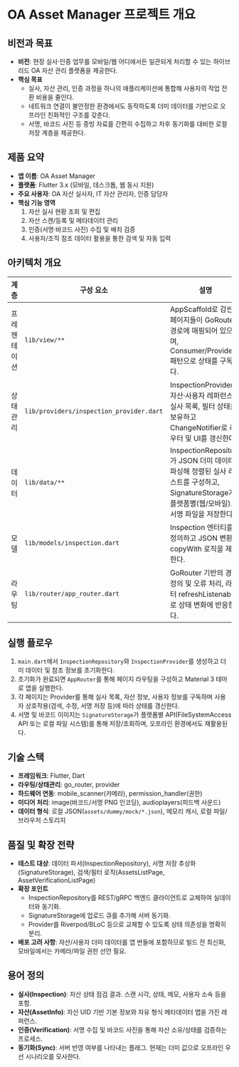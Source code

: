 # OA Asset Manager 프로젝트 개요

## 비전과 목표
- **비전**: 현장 실사·인증 업무를 모바일/웹 어디에서든 일관되게 처리할 수 있는 하이브리드 OA 자산 관리 플랫폼을 제공한다.
- **핵심 목표**
  - 실사, 자산 관리, 인증 과정을 하나의 애플리케이션에 통합해 사용자의 작업 전환 비용을 줄인다.
  - 네트워크 연결이 불안정한 환경에서도 동작하도록 더미 데이터를 기반으로 오프라인 친화적인 구조를 갖춘다.
  - 서명, 바코드 사진 등 증빙 자료를 간편히 수집하고 차후 동기화를 대비한 로컬 저장 계층을 제공한다.

## 제품 요약
- **앱 이름**: OA Asset Manager
- **플랫폼**: Flutter 3.x (모바일, 데스크톱, 웹 동시 지원)
- **주요 사용자**: OA 자산 실사자, IT 자산 관리자, 인증 담당자
- **핵심 기능 영역**
  1. 자산 실사 현황 조회 및 편집
  2. 자산 스캔/등록 및 메타데이터 관리
  3. 인증(서명·바코드 사진) 수집 및 배치 검증
  4. 사용자/조직 참조 데이터 활용을 통한 검색 및 자동 입력

## 아키텍처 개요
| 계층 | 구성 요소 | 설명 |
| --- | --- | --- |
| 프레젠테이션 | `lib/view/**` | AppScaffold로 감싼 페이지들이 GoRouter 경로에 매핑되어 있으며, Consumer/Provider 패턴으로 상태를 구독한다. |
| 상태 관리 | `lib/providers/inspection_provider.dart` | InspectionProvider가 자산·사용자 레퍼런스, 실사 목록, 필터 상태를 보유하고 ChangeNotifier로 라우터 및 UI를 갱신한다. |
| 데이터 | `lib/data/**` | InspectionRepository가 JSON 더미 데이터를 파싱해 정렬된 실사 리스트를 구성하고, SignatureStorage가 플랫폼별(웹/모바일)로 서명 파일을 저장한다. |
| 모델 | `lib/models/inspection.dart` | Inspection 엔터티를 정의하고 JSON 변환, copyWith 로직을 제공한다. |
| 라우팅 | `lib/router/app_router.dart` | GoRouter 기반의 경로 정의 및 오류 처리, 라우터 refreshListenable로 상태 변화에 반응한다. |

## 실행 플로우
1. `main.dart`에서 `InspectionRepository`와 `InspectionProvider`를 생성하고 더미 데이터 및 참조 정보를 초기화한다.
2. 초기화가 완료되면 `AppRouter`를 통해 페이지 라우팅을 구성하고 Material 3 테마로 앱을 실행한다.
3. 각 페이지는 Provider를 통해 실사 목록, 자산 정보, 사용자 정보를 구독하며 사용자 상호작용(검색, 수정, 서명 저장 등)에 따라 상태를 갱신한다.
4. 서명 및 바코드 이미지는 `SignatureStorage`가 플랫폼별 API(FileSystemAccess API 또는 로컬 파일 시스템)를 통해 저장/조회하며, 오프라인 환경에서도 재활용된다.

## 기술 스택
- **프레임워크**: Flutter, Dart
- **라우팅/상태관리**: go_router, provider
- **하드웨어 연동**: mobile_scanner(카메라), permission_handler(권한)
- **미디어 처리**: image(바코드/서명 PNG 인코딩), audioplayers(피드백 사운드)
- **데이터 형식**: 로컬 JSON(`assets/dummy/mock/*.json`), 메모리 캐시, 로컬 파일/브라우저 스토리지

## 품질 및 확장 전략
- **테스트 대상**: 데이터 파서(InspectionRepository), 서명 저장 추상화(SignatureStorage), 검색/필터 로직(AssetsListPage, AssetVerificationListPage)
- **확장 포인트**
  - InspectionRepository를 REST/gRPC 백엔드 클라이언트로 교체하여 실데이터와 동기화.
  - SignatureStorage에 업로드 큐를 추가해 서버 동기화.
  - Provider를 Riverpod/BLoC 등으로 교체할 수 있도록 상태 의존성을 명확히 분리.
- **배포 고려 사항**: 자산/사용자 더미 데이터를 앱 번들에 포함하므로 빌드 전 최신화, 모바일에서는 카메라/파일 권한 선언 필요.

## 용어 정의
- **실사(Inspection)**: 자산 상태 점검 결과. 스캔 시각, 상태, 메모, 사용자 소속 등을 포함.
- **자산(AssetInfo)**: 자산 UID 기반 기본 정보와 자유 형식 메타데이터 맵을 가진 레퍼런스.
- **인증(Verification)**: 서명 수집 및 바코드 사진을 통해 자산 소유/상태를 검증하는 프로세스.
- **동기화(Sync)**: 서버 반영 여부를 나타내는 플래그. 현재는 더미 값으로 오프라인 우선 시나리오를 모사한다.
